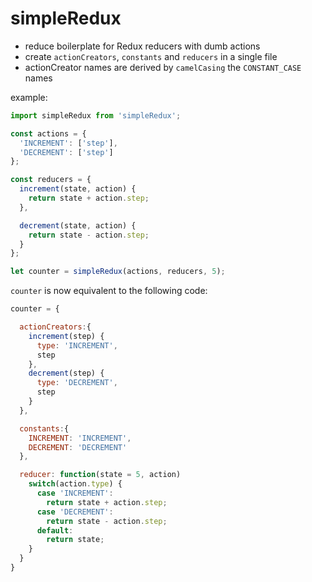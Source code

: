# simpleRedux

* reduce boilerplate for Redux reducers with dumb actions
* create `actionCreators`, `constants` and `reducers` in a single file
* actionCreator names are derived by `camelCasing` the `CONSTANT_CASE` names

example:

```javascript
import simpleRedux from 'simpleRedux';

const actions = {
  'INCREMENT': ['step'],
  'DECREMENT': ['step']
};

const reducers = {
  increment(state, action) {
    return state + action.step;
  },

  decrement(state, action) {
    return state - action.step;
  }
};

let counter = simpleRedux(actions, reducers, 5);
```

`counter` is now equivalent to the following code:

```javascript
counter = {

  actionCreators:{
    increment(step) {
      type: 'INCREMENT',
      step
    },
    decrement(step) {
      type: 'DECREMENT',
      step
    }
  },

  constants:{
    INCREMENT: 'INCREMENT',
    DECREMENT: 'DECREMENT'
  },

  reducer: function(state = 5, action)
    switch(action.type) {
      case 'INCREMENT':
        return state + action.step;
      case 'DECREMENT':
        return state - action.step;
      default:
        return state;
    }
  }
}
```

